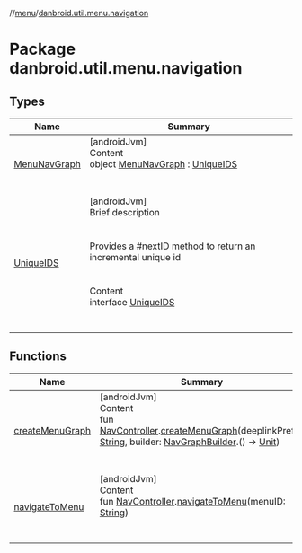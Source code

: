 //[menu](../index.md)/[danbroid.util.menu.navigation](index.md)



# Package danbroid.util.menu.navigation  


## Types  
  
|  Name|  Summary| 
|---|---|
| [MenuNavGraph](-menu-nav-graph/index.md)| [androidJvm]  <br>Content  <br>object [MenuNavGraph](-menu-nav-graph/index.md) : [UniqueIDS](-unique-i-d-s/index.md)  <br><br><br>
| [UniqueIDS](-unique-i-d-s/index.md)| [androidJvm]  <br>Brief description  <br><br><br>Provides a #nextID method to return an incremental unique id<br><br>  <br>Content  <br>interface [UniqueIDS](-unique-i-d-s/index.md)  <br><br><br>


## Functions  
  
|  Name|  Summary| 
|---|---|
| [createMenuGraph](create-menu-graph.md)| [androidJvm]  <br>Content  <br>fun [NavController](https://developer.android.com/reference/kotlin/androidx/navigation/NavController.html).[createMenuGraph](create-menu-graph.md)(deeplinkPrefix: [String](https://kotlinlang.org/api/latest/jvm/stdlib/kotlin/-string/index.html), builder: [NavGraphBuilder](https://developer.android.com/reference/kotlin/androidx/navigation/NavGraphBuilder.html).() -> [Unit](https://kotlinlang.org/api/latest/jvm/stdlib/kotlin/-unit/index.html))  <br><br><br>
| [navigateToMenu](navigate-to-menu.md)| [androidJvm]  <br>Content  <br>fun [NavController](https://developer.android.com/reference/kotlin/androidx/navigation/NavController.html).[navigateToMenu](navigate-to-menu.md)(menuID: [String](https://kotlinlang.org/api/latest/jvm/stdlib/kotlin/-string/index.html))  <br><br><br>

